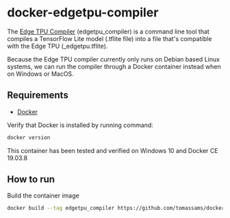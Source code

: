 # docker-edgetpu-compiler

The [Edge TPU Compiler](https://coral.ai/docs/edgetpu/compiler/) (edgetpu_compiler) is a command line tool that compiles a TensorFlow Lite model (.tflite file) into a file that's compatible with the Edge TPU (_edgetpu.tflite).

Because the Edge TPU compiler currently only runs on Debian based Linux systems, we can run the compiler through a Docker container instead when on Windows or MacOS.

## Requirements

- [Docker](https://docs.docker.com/install/)

Verify that Docker is installed by running command:

```sh
docker version
```

This container has been tested and verified on Windows 10 and Docker CE 19.03.8

## How to run

Build the container image

```sh
docker build --tag edgetpu_compiler https://github.com/tomassams/docker-edgetpu-compiler.git
```


